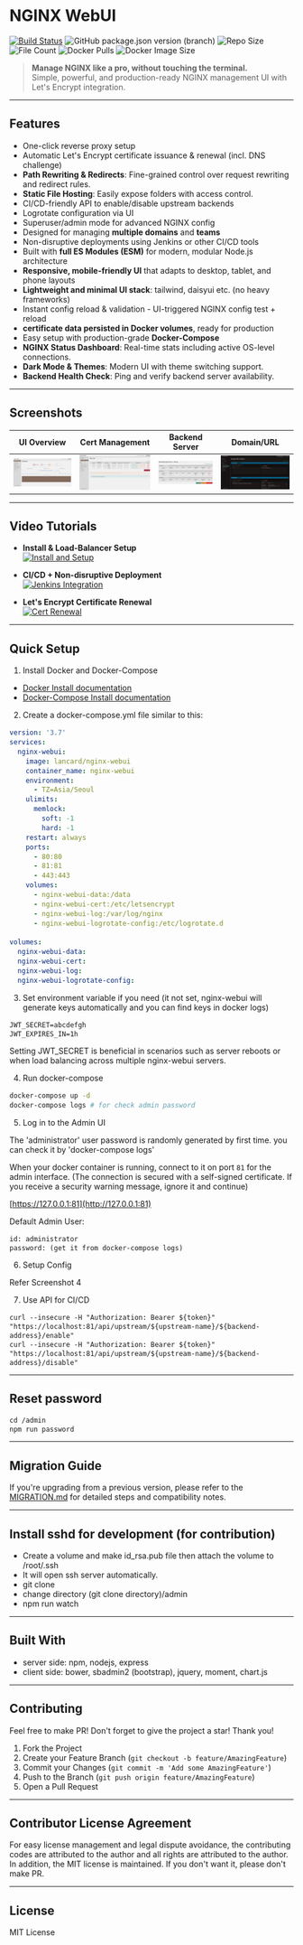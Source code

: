 # NGINX WebUI

[![Build Status](https://github.com/lancard/nginx-webui/actions/workflows/build-docker.yml/badge.svg)](https://github.com/lancard/nginx-webui/actions/workflows/build-docker.yml)
![GitHub package.json version (branch)](https://img.shields.io/github/package-json/v/lancard/nginx-webui/master?filename=admin%2Fpackage.json)
![Repo Size](https://img.shields.io/github/repo-size/lancard/nginx-webui)
![File Count](https://img.shields.io/github/directory-file-count/lancard/nginx-webui)
![Docker Pulls](https://img.shields.io/docker/pulls/lancard/nginx-webui)
![Docker Image Size](https://img.shields.io/docker/image-size/lancard/nginx-webui)

> **Manage NGINX like a pro, without touching the terminal.**  
> Simple, powerful, and production-ready NGINX management UI with Let's Encrypt integration.

---

## Features

- One-click reverse proxy setup
- Automatic Let's Encrypt certificate issuance & renewal (incl. DNS challenge)  
- **Path Rewriting & Redirects**: Fine-grained control over request rewriting and redirect rules.
- **Static File Hosting**: Easily expose folders with access control.
- CI/CD-friendly API to enable/disable upstream backends  
- Logrotate configuration via UI  
- Superuser/admin mode for advanced NGINX config  
- Designed for managing **multiple domains** and **teams**  
- Non-disruptive deployments using Jenkins or other CI/CD tools  
- Built with **full ES Modules (ESM)** for modern, modular Node.js architecture  
- **Responsive, mobile-friendly UI** that adapts to desktop, tablet, and phone layouts  
- **Lightweight and minimal UI stack**: tailwind, daisyui etc. (no heavy frameworks)  
- Instant config reload & validation - UI-triggered NGINX config test + reload  
- **certificate data persisted in Docker volumes**, ready for production
- Easy setup with production-grade **Docker-Compose**
- **NGINX Status Dashboard**: Real-time stats including active OS-level connections.
- **Dark Mode & Themes**: Modern UI with theme switching support.
- **Backend Health Check**: Ping and verify backend server availability.

---

## Screenshots

| UI Overview | Cert Management | Backend Server | Domain/URL |
|------------|----------------|----------------|-----------|
| ![](./screenshot/screenshot1.png) | ![](./screenshot/screenshot2.png) | ![](./screenshot/screenshot3.png) | ![](./screenshot/screenshot4.png) |

---

## Video Tutorials

- **Install & Load-Balancer Setup**  
  [![Install and Setup](https://img.youtube.com/vi/3SEdU_Jj5IM/0.jpg)](https://www.youtube.com/watch?v=3SEdU_Jj5IM)

- **CI/CD + Non-disruptive Deployment**  
  [![Jenkins Integration](https://img.youtube.com/vi/UaJF-s2AuZo/0.jpg)](https://www.youtube.com/watch?v=UaJF-s2AuZo)

- **Let's Encrypt Certificate Renewal**  
  [![Cert Renewal](https://img.youtube.com/vi/O12f2PYPCpU/0.jpg)](https://www.youtube.com/watch?v=O12f2PYPCpU)

---

## Quick Setup

1. Install Docker and Docker-Compose

- [Docker Install documentation](https://docs.docker.com/install/)
- [Docker-Compose Install documentation](https://docs.docker.com/compose/install/)

2. Create a docker-compose.yml file similar to this:

```yml
version: '3.7'
services:
  nginx-webui:
    image: lancard/nginx-webui
    container_name: nginx-webui
    environment:
      - TZ=Asia/Seoul
    ulimits:
      memlock:
        soft: -1
        hard: -1
    restart: always
    ports:
      - 80:80
      - 81:81
      - 443:443
    volumes:
      - nginx-webui-data:/data
      - nginx-webui-cert:/etc/letsencrypt
      - nginx-webui-log:/var/log/nginx
      - nginx-webui-logrotate-config:/etc/logrotate.d

volumes:
  nginx-webui-data:
  nginx-webui-cert:
  nginx-webui-log:
  nginx-webui-logrotate-config:
```

3. Set environment variable if you need (it not set, nginx-webui will generate keys automatically and you can find keys in docker logs)
```
JWT_SECRET=abcdefgh
JWT_EXPIRES_IN=1h
```
Setting JWT_SECRET is beneficial in scenarios such as server reboots or when load balancing across multiple nginx-webui servers.

4. Run docker-compose

```bash
docker-compose up -d
docker-compose logs # for check admin password
```

5. Log in to the Admin UI

The 'administrator' user password is randomly generated by first time.
you can check it by 'docker-compose logs'

When your docker container is running, connect to it on port `81` for the admin interface.
(The connection is secured with a self-signed certificate. If you receive a security warning message, ignore it and continue)

[https://127.0.0.1:81](http://127.0.0.1:81)

Default Admin User:
```
id: administrator
password: (get it from docker-compose logs)
```

6. Setup Config

Refer Screenshot 4

7. Use API for CI/CD

```
curl --insecure -H "Authorization: Bearer ${token}" "https://localhost:81/api/upstream/${upstream-name}/${backend-address}/enable"
curl --insecure -H "Authorization: Bearer ${token}" "https://localhost:81/api/upstream/${upstream-name}/${backend-address}/disable"
```

---

## Reset password

```
cd /admin
npm run password
```

---

## Migration Guide

If you're upgrading from a previous version, please refer to the [MIGRATION.md](./MIGRATION.md) for detailed steps and compatibility notes.

---

## Install sshd for development (for contribution)

- Create a volume and make id_rsa.pub file then attach the volume to /root/.ssh
- It will open ssh server automatically.
- git clone
- change directory (git clone directory)/admin
- npm run watch

---

## Built With

- server side: npm, nodejs, express
- client side: bower, sbadmin2 (bootstrap), jquery, moment, chart.js

---

## Contributing

Feel free to make PR!
Don't forget to give the project a star! Thank you!

1. Fork the Project
2. Create your Feature Branch (`git checkout -b feature/AmazingFeature`)
3. Commit your Changes (`git commit -m 'Add some AmazingFeature'`)
4. Push to the Branch (`git push origin feature/AmazingFeature`)
5. Open a Pull Request

---

## Contributor License Agreement

For easy license management and legal dispute avoidance, the contributing codes are attributed to the author and all rights are attributed to the author. In addition, the MIT license is maintained. If you don't want it, please don't make PR.

---

## License

MIT License
